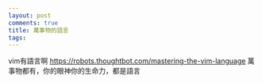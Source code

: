 ```yaml
---
layout: post
comments: true
title: 萬事物的語言
tags: 
---
```

vim有語言啊
https://robots.thoughtbot.com/mastering-the-vim-language
萬事物都有，你的眼神你的生命力，都是語言


